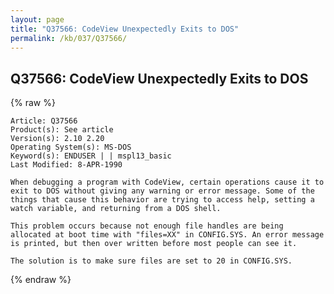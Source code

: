 ```yaml
---
layout: page
title: "Q37566: CodeView Unexpectedly Exits to DOS"
permalink: /kb/037/Q37566/
---
```


## Q37566: CodeView Unexpectedly Exits to DOS

{% raw %}

	Article: Q37566
	Product(s): See article
	Version(s): 2.10 2.20
	Operating System(s): MS-DOS
	Keyword(s): ENDUSER | | mspl13_basic
	Last Modified: 8-APR-1990
	
	When debugging a program with CodeView, certain operations cause it to
	exit to DOS without giving any warning or error message. Some of the
	things that cause this behavior are trying to access help, setting a
	watch variable, and returning from a DOS shell.
	
	This problem occurs because not enough file handles are being
	allocated at boot time with "files=XX" in CONFIG.SYS. An error message
	is printed, but then over written before most people can see it.
	
	The solution is to make sure files are set to 20 in CONFIG.SYS.

{% endraw %}
